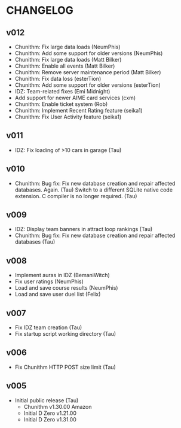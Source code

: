 # CHANGELOG

## v012

* Chunithm: Fix large data loads (NeumPhis)
* Chunithm: Add some support for older versions (NeumPhis)
* Chunithm: Fix large data loads (Matt Bilker)
* Chunithm: Enable all events (Matt Bilker)
* Chunithm: Remove server maintenance period (Matt Bilker)
* Chunithm: Fix data loss (esterTion)
* Chunithm: Add some support for older versions (esterTion)
* IDZ: Team-related fixes (Emi Midnight)
* Add support for newer AIME card services (cxm)
* Chunithm: Enable ticket system (Rob)
* Chunithm: Implement Recent Rating feature (seika1)
* Chunithm: Fix User Activity feature (seika1)

## v011

* IDZ: Fix loading of >10 cars in garage (Tau)

## v010

* Chunithm: Bug fix: Fix new database creation and repair affected databases. Again. (Tau)
Switch to a different SQLite native code extension. C compiler is no longer required. (Tau)

## v009

* IDZ: Display team banners in attract loop rankings (Tau)
* Chunithm: Bug fix: Fix new database creation and repair affected databases (Tau)

## v008

* Implement auras in IDZ (BemaniWitch)
* Fix user ratings (NeumPhis)
* Load and save course results (NeumPhis)
* Load and save user duel list (Felix)

## v007

* Fix IDZ team creation (Tau)
* Fix startup script working directory (Tau)

## v006

* Fix Chunithm HTTP POST size limit (Tau)

## v005

* Initial public release (Tau)
  * Chunithm v1.30.00 Amazon
  * Initial D Zero v1.21.00
  * Initial D Zero v1.31.00
